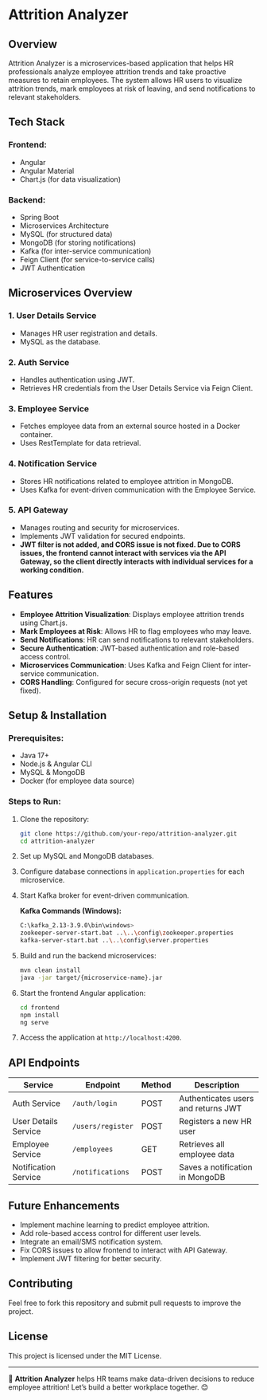 # Attrition Analyzer

## Overview
Attrition Analyzer is a microservices-based application that helps HR professionals analyze employee attrition trends and take proactive measures to retain employees. The system allows HR users to visualize attrition trends, mark employees at risk of leaving, and send notifications to relevant stakeholders.

## Tech Stack
### Frontend:
- Angular
- Angular Material
- Chart.js (for data visualization)

### Backend:
- Spring Boot
- Microservices Architecture
- MySQL (for structured data)
- MongoDB (for storing notifications)
- Kafka (for inter-service communication)
- Feign Client (for service-to-service calls)
- JWT Authentication

## Microservices Overview
### 1. **User Details Service**
   - Manages HR user registration and details.
   - MySQL as the database.

### 2. **Auth Service**
   - Handles authentication using JWT.
   - Retrieves HR credentials from the User Details Service via Feign Client.

### 3. **Employee Service**
   - Fetches employee data from an external source hosted in a Docker container.
   - Uses RestTemplate for data retrieval.

### 4. **Notification Service**
   - Stores HR notifications related to employee attrition in MongoDB.
   - Uses Kafka for event-driven communication with the Employee Service.

### 5. **API Gateway**
   - Manages routing and security for microservices.
   - Implements JWT validation for secured endpoints.
   - **JWT filter is not added, and CORS issue is not fixed. Due to CORS issues, the frontend cannot interact with services via the API Gateway, so the client directly interacts with individual services for a working condition.**

## Features
- **Employee Attrition Visualization**: Displays employee attrition trends using Chart.js.
- **Mark Employees at Risk**: Allows HR to flag employees who may leave.
- **Send Notifications**: HR can send notifications to relevant stakeholders.
- **Secure Authentication**: JWT-based authentication and role-based access control.
- **Microservices Communication**: Uses Kafka and Feign Client for inter-service communication.
- **CORS Handling**: Configured for secure cross-origin requests (not yet fixed).

## Setup & Installation
### Prerequisites:
- Java 17+
- Node.js & Angular CLI
- MySQL & MongoDB
- Docker (for employee data source)

### Steps to Run:
1. Clone the repository:
   ```sh
   git clone https://github.com/your-repo/attrition-analyzer.git
   cd attrition-analyzer
   ```
2. Set up MySQL and MongoDB databases.
3. Configure database connections in `application.properties` for each microservice.
4. Start Kafka broker for event-driven communication.
   
   **Kafka Commands (Windows):**
   ```sh
   C:\kafka_2.13-3.9.0\bin\windows>
   zookeeper-server-start.bat ..\..\config\zookeeper.properties
   kafka-server-start.bat ..\..\config\server.properties
   ```

5. Build and run the backend microservices:
   ```sh
   mvn clean install
   java -jar target/{microservice-name}.jar
   ```
6. Start the frontend Angular application:
   ```sh
   cd frontend
   npm install
   ng serve
   ```
7. Access the application at `http://localhost:4200`.

## API Endpoints
| Service | Endpoint | Method | Description |
|---------|---------|--------|-------------|
| Auth Service | `/auth/login` | POST | Authenticates users and returns JWT |
| User Details Service | `/users/register` | POST | Registers a new HR user |
| Employee Service | `/employees` | GET | Retrieves all employee data |
| Notification Service | `/notifications` | POST | Saves a notification in MongoDB |

## Future Enhancements
- Implement machine learning to predict employee attrition.
- Add role-based access control for different user levels.
- Integrate an email/SMS notification system.
- Fix CORS issues to allow frontend to interact with API Gateway.
- Implement JWT filtering for better security.

## Contributing
Feel free to fork this repository and submit pull requests to improve the project.

## License
This project is licensed under the MIT License.

---

🚀 **Attrition Analyzer** helps HR teams make data-driven decisions to reduce employee attrition! Let’s build a better workplace together. 😊